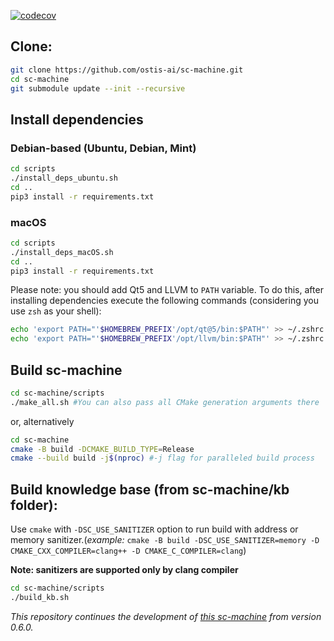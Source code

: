 [![codecov](https://codecov.io/gh/ostis-ai/sc-machine/branch/main/graph/badge.svg?token=WU8O9Z1DNL)](https://codecov.io/gh/ostis-ai/sc-machine)

## Clone:

```sh
git clone https://github.com/ostis-ai/sc-machine.git
cd sc-machine
git submodule update --init --recursive
```

## Install dependencies

### Debian-based (Ubuntu, Debian, Mint)

```sh
cd scripts
./install_deps_ubuntu.sh
cd ..
pip3 install -r requirements.txt
```

### macOS
```sh
cd scripts
./install_deps_macOS.sh
cd ..
pip3 install -r requirements.txt
```
Please note: you should add Qt5 and LLVM to `PATH` variable. To do this, after installing dependencies execute the following commands (considering you use `zsh` as your shell):
```sh
echo 'export PATH="'$HOMEBREW_PREFIX'/opt/qt@5/bin:$PATH"' >> ~/.zshrc
echo 'export PATH="'$HOMEBREW_PREFIX'/opt/llvm/bin:$PATH"' >> ~/.zshrc
```

## Build sc-machine
```sh
cd sc-machine/scripts
./make_all.sh #You can also pass all CMake generation arguments there
```
or, alternatively
```sh
cd sc-machine
cmake -B build -DCMAKE_BUILD_TYPE=Release
cmake --build build -j$(nproc) #-j flag for paralleled build process
```

## Build knowledge base (from sc-machine/kb folder):
Use `cmake` with `-DSC_USE_SANITIZER` option to run build with address or memory sanitizer.(*example:* `cmake -B build -DSC_USE_SANITIZER=memory -D CMAKE_CXX_COMPILER=clang++ -D CMAKE_C_COMPILER=clang`)

**Note: sanitizers are supported only by clang compiler**

```sh
cd sc-machine/scripts
./build_kb.sh
```

*This repository continues the development of [this sc-machine](https://github.com/ostis-dev/sc-machine) from version 0.6.0.*
